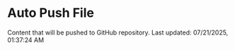 # Auto Push File

Content that will be pushed to GitHub repository.
Last updated: 07/21/2025, 01:37:24 AM